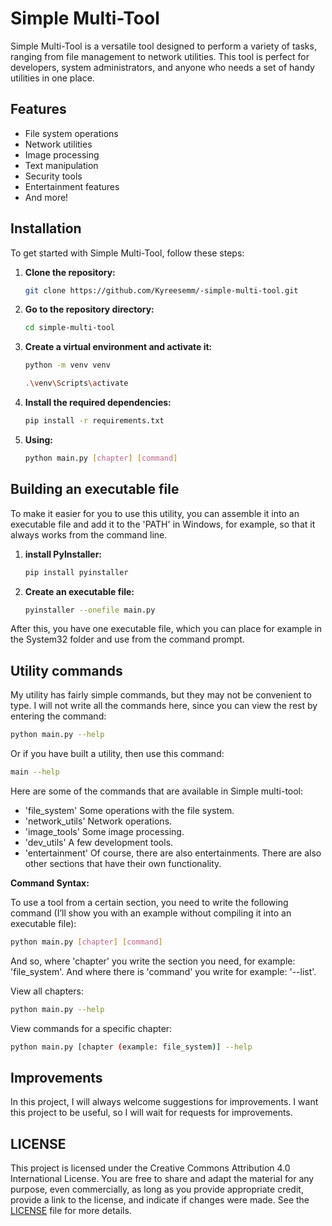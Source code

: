 # Simple Multi-Tool

Simple Multi-Tool is a versatile tool designed to perform a variety of tasks, ranging from file management to network utilities. This tool is perfect for developers, system administrators, and anyone who needs a set of handy utilities in one place.

## Features

- File system operations
- Network utilities
- Image processing
- Text manipulation
- Security tools
- Entertainment features
- And more!

## Installation

To get started with Simple Multi-Tool, follow these steps:

1. **Clone the repository:**

   ```bash
   git clone https://github.com/Kyreesemm/-simple-multi-tool.git
   ```
2. **Go to the repository directory:**
   ```bash
   cd simple-multi-tool
   ```
3. **Create a virtual environment and activate it:**
   ```bash
   python -m venv venv
   ```
   ```bash
   .\venv\Scripts\activate
   ```
4. **Install the required dependencies:**
   ```bash
   pip install -r requirements.txt
   ```
5. **Using:**
   ```bash
   python main.py [chapter] [command]
   ```

## Building an executable file

To make it easier for you to use this utility, you can assemble it into an executable file and add it to the 'PATH' in Windows, for example, so that it always works from the command line.

1. **install PyInstaller:**
   ```bash
   pip install pyinstaller
   ```
2. **Create an executable file:**
   ```bash
   pyinstaller --onefile main.py
   ```

After this, you have one executable file, which you can place for example in the System32 folder and use from the command prompt.



## Utility commands

My utility has fairly simple commands, but they may not be convenient to type. I will not write all the commands here, since you can view the rest by entering the command:
   ```bash
   python main.py --help
   ```
Or if you have built a utility, then use this command:
   ```bash
   main --help
   ```

Here are some of the commands that are available in Simple multi-tool:
- 'file_system'     Some operations with the file system.
- 'network_utils'   Network operations.
- 'image_tools'     Some image processing.
- 'dev_utils'       A few development tools.
- 'entertainment'   Of course, there are also entertainments.
There are also other sections that have their own functionality.

**Command Syntax:**

To use a tool from a certain section, you need to write the following command (I’ll show you with an example without compiling it into an executable file):
   ```bash
   python main.py [chapter] [command]
   ```
And so, where 'chapter' you write the section you need, for example: 'file_system'. And where there is 'command' you write for example: '--list'.

View all chapters:
   ```bash
   python main.py --help
   ```
View commands for a specific chapter:
   ```bash
   python main.py [chapter (example: file_system)] --help
   ```



## Improvements

In this project, I will always welcome suggestions for improvements. I want this project to be useful, so I will wait for requests for improvements.


## LICENSE

This project is licensed under the Creative Commons Attribution 4.0 International License. You are free to share and adapt the material for any purpose, even commercially, as long as you provide appropriate credit, provide a link to the license, and indicate if changes were made. See the [LICENSE](LICENSE) file for more details.
